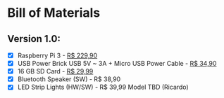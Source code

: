 # Bill of Materials

## Version 1.0:
  - [x] Raspberry Pi 3 - [R$ 229,90](http://produto.mercadolivre.com.br/MLB-769828778-novo-raspberry-pi-3-pi3-quadcore-12ghz-10xrapido-1gb-_JM)
  - [x] USB Power Brick USB 5V ~ 3A + Micro USB Power Cable - [R$ 34,90](http://www.filipeflop.com/pd-361cdf-fonte-dc-chaveada-5v-3a-micro-usb.html)
  - [x] 16 GB SD Card - [R$ 29,99](http://www.americanas.com.br/produto/110519381/cartao-de-memoria-16gb-micro-sd-adaptador-sd)
  - [x] Bluetooth Speaker (SW) - R$ 38,90
  - [x] LED Strip Lights (HW/SW) - R$ 39,99 Model TBD (Ricardo)
